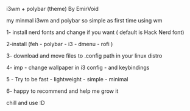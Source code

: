 <div class="container">
<p>i3wm + polybar (theme) By EmirVoid</p>
<p>my minmal i3wm and polybar so simple as first time using wm</p>
<p>1- install nerd fonts and change if you want ( default is Hack Nerd font)</p>
<p>2-install (feh - polybar - i3 - dmenu - rofi )</p>
<p>3- download and move files to .config path in your linux distro </p>
<p>4- imp - change wallpaper in i3 config - and keybindings</p>
<p>5 - Try to be fast - lightweight - simple - minimal</p>
<p>6- happy to recommend and help me grow it</p>
<p> chill and use :D </p>
</div>

